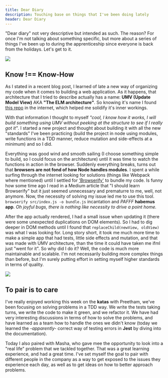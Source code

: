 ```yaml
---
title: Dear Diary
description: Touching base on things that I've been doing lately
header: Dear Diary
---
```

"Dear diary" not very descriptive but intended as such. The reason? For once I'm not talking about something specific, but more about a series of things I've been up to during the apprenticeship since everyone is back from the holidays. Let's get to it.


![](https://i.pinimg.com/originals/24/24/b1/2424b13c835714d8492088ff64d2b7b6.jpg)


## Know !== Know-How


As I stated in a recent blog post, I learned of late a new way of organizing my code when it comes to building a web application. As it happens, that architecture that I tried to describe actually has a name: **UMV (Update Model View)** AKA **"The ELM architecture"**. So knowing it's name I found [this repo](https://github.com/dwyl/learn-elm-architecture-in-javascript) in the internet, which helped me solidify it's inner workings. 


With that information I thought to myself *"cool, I know how it works, I will build something using UMV without peeking at the structure to see if I really got it"*. I started a new project and thought about building it with all the new "standards" I've been practicing (build the project in node using modules, write functions in a TDD manner, reduce mutation and side-effects at a minimum) and so I did.


Everything was good wind and smooth sailing (I choose something simple to build, so I could focus on the architecture) until it was time to watch the functions in action in the browser. Suddenly everything breaks, turns out that **browsers are not fond of how Node handles modules**. I spent a while surfing through the internet looking for solutions (things like Webpack where mentioned) until I settled for ['Browserify'](http://browserify.org/) to bundle my code. Is funny how some time ago I read in a Medium article that "I should learn Browserify" but it just seemed unnecessary and prematurre to me, well, not anymore. Now, the necessity of solving my issue led me to use this tool. `browserify src/index.js -o bundle.js` incantation and *PAFFF* **habemus app**. *Oh joyful bugs, there is nothing like necessity to drive a point home.*


After the app actually rendered, I had a small issue when updating it (there were some unexpected duplications on DOM elements). So I had to dig deeper in DOM methods until I found that `replaceChild(newView, oldView)` was what I was looking for. Long story short, it took me much more time to make a simple app that had tests, little side effects and mutation, and that was made with UMV architecture, than the time it could have taken me ifmI just "went for it". So why did I do it? Well, the code is much more maintainable and scalable. I'm not necessarily building more complex things than before, but I'm surely putting effort in setting myself higher standards in terms of quality.


![](https://live.staticflickr.com/12/94735395_9eb1ef92fd_z.jpg)


## To pair is to care


I've really enjoyed working this week on the **katas** with Preetham, we've been focusing on solving problems in a TDD way. We write the tests taking turns, we write the code to make it green, and we refactor it. We have had very interesting discussions in terms of how to solve the problems, and have learned as a team how to handle the ones we didn't know (today we learned the *-apparently-* correct way of testing errors in **Jest** by diving into the documentation).  


Today I also paired with Masha, who gave mee the opportunity to look into a "real life" problem that we tackled together. That was a great learning experience, and had a great time. I've set myself the goal to pair with different people in the company as a way to get exposed to the issues they experience each day, as well as to get ideas on how to better approach problems.
